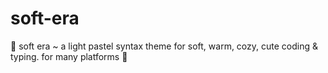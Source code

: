 # soft-era
🌸 soft era ~ a light pastel syntax theme for soft, warm, cozy, cute coding &amp; typing. for many platforms 🌱

